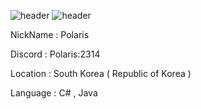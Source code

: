 ![header](https://capsule-render.vercel.app/api?type=slice&color=ECCEF5&height=400&section=header&text=Polaris&fontSize=100)
![header](https://capsule-render.vercel.app/api?type=slice&color=F5ECCE&height=300&section=footer&fontSize=100)

NickName : Polaris

Discord : Polaris:2314

Location : South Korea ( Republic of Korea )

Language : C# , Java
